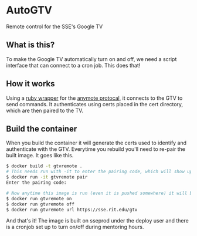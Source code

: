 # AutoGTV
Remote control for the SSE's Google TV

## What is this?
To make the Google TV automatically turn on and off, we need a script interface that can connect to a cron job. This does that!

## How it works
Using a [ruby wrapper](https://github.com/rnhurt/google_anymote) for the [anymote protocal](https://developers.google.com/tv/remote/docs/anymote), it connects to the GTV to send commands. It authenticates using certs placed in the cert directory, which are then paired to the TV.

## Build the container
When you build the container it will generate the certs used to identify and authenticate with the GTV. Everytime you rebuild you'll need to re-pair the built image. It goes like this.
```bash
$ docker build -t gtvremote .
# This needs run with -it to enter the pairing code, which will show up on the tv.
$ docker run -it gtvremote pair
Enter the pairing code:

# Now anytime this image is run (even it is pushed somewhere) it will be paired to the tv
$ docker run gtvremote on
$ docker run gtvremote off
$ docker run gtvremote url https://sse.rit.edu/gtv
```

And that's it! The image is built on sseprod under the deploy user and there is a cronjob set up to turn on/off during mentoring hours.
